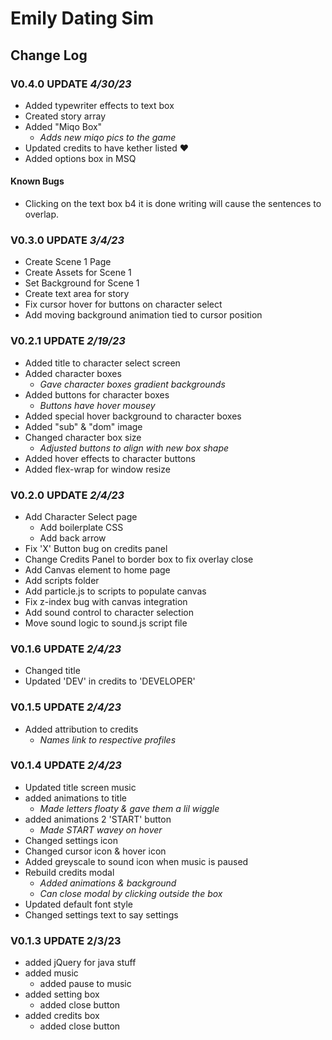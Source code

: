 # Emily Dating Sim

## Change Log

### V0.4.0 UPDATE *4/30/23*
- Added typewriter effects to text box
- Created story array 
- Added "Miqo Box"
  - *Adds new miqo pics to the game*
- Updated credits to have kether listed ♥
- Added options box in MSQ

#### Known Bugs
- Clicking on the text box b4 it is done writing will cause the sentences to overlap.

### V0.3.0 UPDATE *3/4/23*
- Create Scene 1 Page
- Create Assets for Scene 1
- Set Background for Scene 1
- Create text area for story 
- Fix cursor hover for buttons on character select
- Add moving background animation tied to cursor position

### V0.2.1 UPDATE *2/19/23*
- Added title to character select screen
- Added character boxes
  - *Gave character boxes gradient backgrounds*
- Added buttons for character boxes
  - *Buttons have hover mousey*
- Added special hover background to character boxes
- Added "sub" &amp; "dom" image
- Changed character box size
  - *Adjusted buttons to align with new box shape*
- Added hover effects to character buttons
- Added flex-wrap for window resize

### V0.2.0 UPDATE *2/4/23*
- Add Character Select page
  - Add boilerplate CSS
  - Add back arrow
- Fix 'X' Button bug on credits panel
- Change Credits Panel to border box to fix overlay close
- Add Canvas element to home page
- Add scripts folder
- Add particle.js to scripts to populate canvas
- Fix z-index bug with canvas integration
- Add sound control to character selection
- Move sound logic to sound.js script file

### V0.1.6 UPDATE *2/4/23*
- Changed title
- Updated 'DEV' in credits to 'DEVELOPER'

### V0.1.5 UPDATE *2/4/23*
- Added attribution to credits
  - *Names link to respective profiles*


### V0.1.4 UPDATE *2/4/23*
- Updated title screen music
- added animations to title
  - *Made letters floaty &amp; gave them a lil wiggle*
- added animations 2 'START' button
  - *Made START wavey on hover*
- Changed settings icon
- Changed cursor icon &amp; hover icon
- Added greyscale to sound icon when music is paused
- Rebuild credits modal
  - *Added animations &amp; background*
  - *Can close modal by clicking outside the box*
- Updated default font style
- Changed settings text to say settings


### V0.1.3 UPDATE 2/3/23
- added jQuery for java stuff
- added music
  - added pause to music
- added setting box
  - added close button
- added credits box
  - added close button





